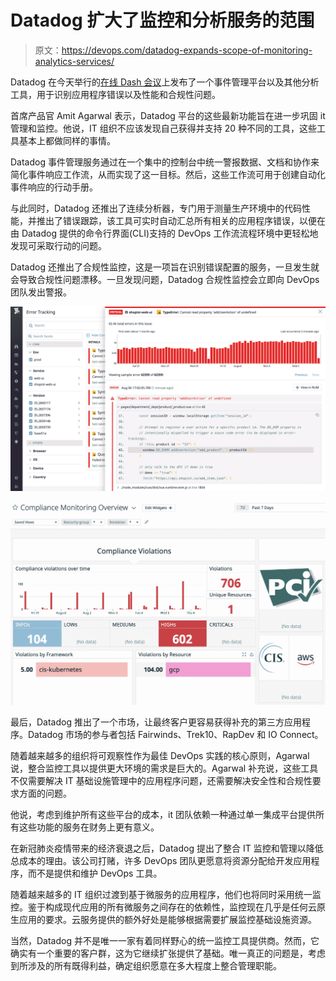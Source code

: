 # Datadog 扩大了监控和分析服务的范围

> 原文：<https://devops.com/datadog-expands-scope-of-monitoring-analytics-services/>

Datadog 在今天举行的[在线 Dash 会议](https://www.dashcon.io/)上发布了一个事件管理平台以及其他分析工具，用于识别应用程序错误以及性能和合规性问题。

首席产品官 Amit Agarwal 表示，Datadog 平台的这些最新功能旨在进一步巩固 it 管理和监控。他说，IT 组织不应该发现自己获得并支持 20 种不同的工具，这些工具基本上都做同样的事情。

Datadog 事件管理服务通过在一个集中的控制台中统一警报数据、文档和协作来简化事件响应工作流，从而实现了这一目标。然后，这些工作流可用于创建自动化事件响应的行动手册。

与此同时，Datadog 还推出了连续分析器，专门用于测量生产环境中的代码性能，并推出了错误跟踪，该工具可实时自动汇总所有相关的应用程序错误，以便在由 Datadog 提供的命令行界面(CLI)支持的 DevOps 工作流流程环境中更轻松地发现可采取行动的问题。

Datadog 还推出了合规性监控，这是一项旨在识别错误配置的服务，一旦发生就会导致合规性问题漂移。一旦发现问题，Datadog 合规性监控会立即向 DevOps 团队发出警报。

![](img/f84b208d7c2d9d77966a5834529c9bb4.png)

![](img/41a21878e86f1835b66b58425b014301.png)

最后，Datadog 推出了一个市场，让最终客户更容易获得补充的第三方应用程序。Datadog 市场的参与者包括 Fairwinds、Trek10、RapDev 和 IO Connect。

随着越来越多的组织将可观察性作为最佳 DevOps 实践的核心原则，Agarwal 说，整合监控工具以提供更大环境的需求是巨大的。Agarwal 补充说，这些工具不仅需要解决 IT 基础设施管理中的应用程序问题，还需要解决安全性和合规性要求方面的问题。

他说，考虑到维护所有这些平台的成本，it 团队依赖一种通过单一集成平台提供所有这些功能的服务在财务上更有意义。

在新冠肺炎疫情带来的经济衰退之后，Datadog 提出了整合 IT 监控和管理以降低总成本的理由。该公司打赌，许多 DevOps 团队更愿意将资源分配给开发应用程序，而不是提供和维护 DevOps 工具。

随着越来越多的 IT 组织过渡到基于微服务的应用程序，他们也将同时采用统一监控。鉴于构成现代应用的所有微服务之间存在的依赖性，监控现在几乎是任何云原生应用的要求。云服务提供的额外好处是能够根据需要扩展监控基础设施资源。

当然，Datadog 并不是唯一一家有着同样野心的统一监控工具提供商。然而，它确实有一个重要的客户群，这为它继续扩张提供了基础。唯一真正的问题是，考虑到所涉及的所有既得利益，确定组织愿意在多大程度上整合管理职能。
